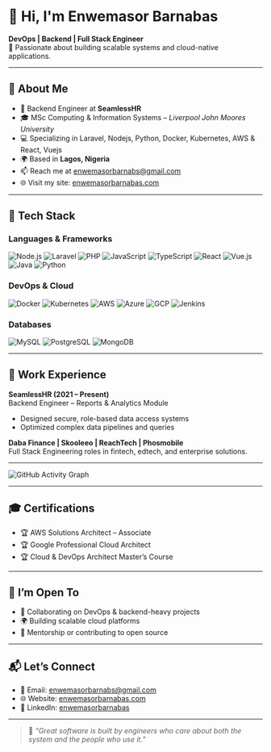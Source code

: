 # 👋 Hi, I'm Enwemasor Barnabas

**DevOps | Backend | Full Stack Engineer**  
🎯 Passionate about building scalable systems and cloud-native applications.

---

## 🧠 About Me

- 🏢 Backend Engineer at **SeamlessHR**  
- 🎓 MSc Computing & Information Systems – *Liverpool John Moores University*  
- 💻 Specializing in Laravel, Nodejs, Python, Docker, Kubernetes, AWS & React, Vuejs
- 🌍 Based in **Lagos, Nigeria**  
- 📫 Reach me at [enwemasorbarnabs@gmail.com](mailto:enwemasorbarnabs@gmail.com)  
- 🌐 Visit my site: [enwemasorbarnabas.com](https://enwemasorbarnabas.com)

---

## 🚀 Tech Stack

### Languages & Frameworks
![Node.js](https://img.shields.io/badge/Node.js-339933?style=flat&logo=node.js&logoColor=white)
![Laravel](https://img.shields.io/badge/Laravel-E74430?style=flat&logo=laravel&logoColor=white)
![PHP](https://img.shields.io/badge/PHP-777BB4?style=flat&logo=php&logoColor=white)
![JavaScript](https://img.shields.io/badge/JavaScript-F7DF1E?style=flat&logo=javascript&logoColor=black)
![TypeScript](https://img.shields.io/badge/TypeScript-3178C6?style=flat&logo=typescript&logoColor=white)
![React](https://img.shields.io/badge/React-61DAFB?style=flat&logo=react&logoColor=black)
![Vue.js](https://img.shields.io/badge/Vue.js-4FC08D?style=flat&logo=vue.js&logoColor=white)
![Java](https://img.shields.io/badge/Java-007396?style=flat&logo=java&logoColor=white)
![Python](https://img.shields.io/badge/Python-3776AB?style=flat&logo=python&logoColor=white)



### DevOps & Cloud
![Docker](https://img.shields.io/badge/Docker-2496ED?style=flat&logo=docker&logoColor=white)
![Kubernetes](https://img.shields.io/badge/Kubernetes-326CE5?style=flat&logo=kubernetes&logoColor=white)
![AWS](https://img.shields.io/badge/AWS-232F3E?style=flat&logo=amazon-aws&logoColor=white)
![Azure](https://img.shields.io/badge/Azure-0078D4?style=flat&logo=microsoft-azure&logoColor=white)
![GCP](https://img.shields.io/badge/GCP-4285F4?style=flat&logo=google-cloud&logoColor=white)
![Jenkins](https://img.shields.io/badge/Jenkins-D24939?style=flat&logo=jenkins&logoColor=white)

### Databases
![MySQL](https://img.shields.io/badge/MySQL-005C84?style=flat&logo=mysql&logoColor=white)
![PostgreSQL](https://img.shields.io/badge/PostgreSQL-336791?style=flat&logo=postgresql&logoColor=white)
![MongoDB](https://img.shields.io/badge/MongoDB-47A248?style=flat&logo=mongodb&logoColor=white)

---

## 💼 Work Experience

**SeamlessHR (2021 – Present)**  
Backend Engineer – Reports & Analytics Module  
- Designed secure, role-based data access systems  
- Optimized complex data pipelines and queries

**Daba Finance | Skooleeo | ReachTech | Phosmobile**  
Full Stack Engineering roles in fintech, edtech, and enterprise solutions.

---

![GitHub Activity Graph](https://github-readme-activity-graph.cyclic.app/graph?username=eenwemasor&theme=github-compact)

---

## 🎓 Certifications

- 🏆 AWS Solutions Architect – Associate  
- 🏆 Google Professional Cloud Architect  
- 🏆 Cloud & DevOps Architect Master’s Course

---

## 🤝 I’m Open To

- 🔧 Collaborating on DevOps & backend-heavy projects  
- 🌍 Building scalable cloud platforms  
- 🧪 Mentorship or contributing to open source

---

## 📬 Let’s Connect

- 📧 Email: [enwemasorbarnabs@gmail.com](mailto:enwemasorbarnabs@gmail.com)  
- 🌐 Website: [enwemasorbarnabas.com](https://enwemasorbarnabas.com)  
- 💼 LinkedIn: [enwemasorbarnabas](https://www.linkedin.com/in/enwemasorbarnabas)

---

> 🧩 *“Great software is built by engineers who care about both the system and the people who use it.”*

